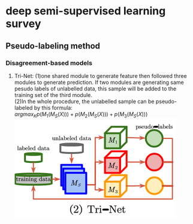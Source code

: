 # deep semi-supervised learning survey
## Pseudo-labeling method
### Disagreement-based models
1. Tri-Net:
(1)one shared module to generate feature then followed three modules to generate prediction. If two modules are generating same pesudo labels of unlabelled data, this sample will be added to the training set of the third module.   
(2)In the whole procedure, the unlabelled sample can be pseudo-labeled by this formula:  
$argmax_{K}{p(M_{1}(M_{S}(X)))+p(M_{2}(M_{S}(X)))+p(M_{3}(M_{S}(X)))}$  
![image](picture/tri-net.png)  

















